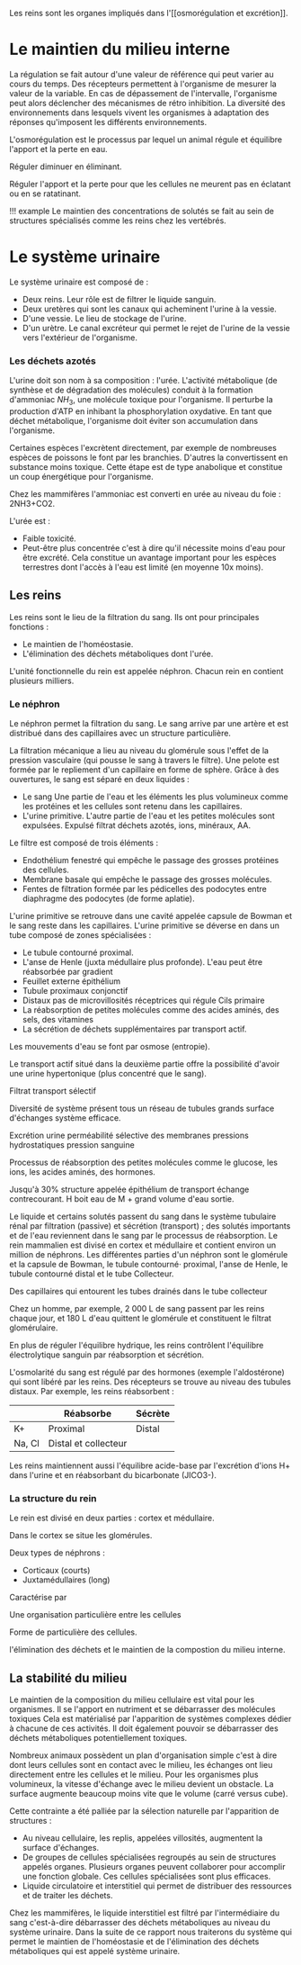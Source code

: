 
Les reins sont les organes impliqués dans l'[[osmorégulation et excrétion]].
# Le maintien du milieu interne

La régulation se fait autour d'une valeur de référence qui peut varier au cours du temps. Des récepteurs permettent à l'organisme de mesurer la valeur de la variable. En cas de dépassement de l'intervalle, l'organisme peut alors déclencher des mécanismes de rétro inhibition. La diversité des environnements dans lesquels vivent les organismes à adaptation des réponses qu'imposent les différents environnements.

L'osmorégulation est le processus par lequel un animal régule et équilibre l'apport et la perte en eau.

Réguler diminuer en éliminant.

Réguler l'apport et la perte pour que les cellules ne meurent pas en éclatant ou en se ratatinant.

!!! example 
    Le maintien des concentrations de solutés se fait au sein de structures spécialisés comme les reins chez les vertébrés.
# Le système urinaire

Le système urinaire est composé de :

* Deux reins. Leur rôle est de filtrer le liquide sanguin.
* Deux uretères qui sont les canaux qui acheminent l'urine à la vessie.
* D'une vessie. Le lieu de stockage de l'urine.
* D'un urètre. Le canal excréteur qui permet le rejet de l'urine de la vessie vers l'extérieur de l'organisme.
### Les déchets azotés

L'urine doit son nom à sa composition : l'urée. L'activité métabolique (de synthèse et de dégradation des molécules) conduit à la formation d'ammoniac $NH_3$, une molécule toxique pour l'organisme. Il perturbe la production d'ATP en inhibant la phosphorylation oxydative. En tant que déchet métabolique, l'organisme doit éviter son accumulation dans l'organisme.

Certaines espèces l'excrètent directement, par exemple de nombreuses espèces de poissons le font par les branchies. D'autres la convertissent en substance moins toxique. Cette étape est de type anabolique et constitue un coup énergétique pour l'organisme.

Chez les mammifères l'ammoniac est converti en urée au niveau du foie : 2NH3+CO2.

L'urée est :

* Faible toxicité.
* Peut-être plus concentrée c'est à dire qu'il nécessite moins d'eau pour être excrété. Cela constitue un avantage important pour les espèces terrestres dont l'accès à l'eau est limité (en moyenne 10x moins).
## Les reins

Les reins sont le lieu de la filtration du sang. Ils ont pour principales fonctions :

* Le maintien de l'homéostasie.
* L'élimination des déchets métaboliques dont l'urée.

L'unité fonctionnelle du rein est appelée néphron. Chacun rein en
contient plusieurs milliers.
### Le néphron

Le néphron permet la filtration du sang. Le sang arrive par une artère et est distribué dans des capillaires avec un structure particulière.

La filtration mécanique a lieu au niveau du glomérule sous l'effet de la pression vasculaire (qui pousse le sang à travers le filtre). Une pelote est formée par le repliement d'un capillaire en forme de sphère. Grâce à des ouvertures, le sang est séparé en deux liquides :

* Le sang Une partie de l'eau et les éléments les plus volumineux comme les protéines et les cellules sont retenu dans les capillaires.
* L'urine primitive. L'autre partie de l'eau et les petites molécules sont expulsées. Expulsé filtrat déchets azotés, ions, minéraux, AA.

Le filtre est composé de trois éléments :

* Endothélium fenestré qui empêche le passage des grosses protéines des cellules.
* Membrane basale qui empêche le passage des grosses molécules.
* Fentes de filtration formée par les pédicelles des podocytes entre diaphragme des podocytes (de forme aplatie).

L'urine primitive se retrouve dans une cavité appelée capsule de Bowman et le sang reste dans les capillaires. L'urine primitive se déverse en dans un tube composé de zones spécialisées :

* Le tubule contourné proximal.
* L'anse de Henle (juxta médullaire plus profonde). L'eau peut être réabsorbée par gradient
* Feuillet externe épithélium
* Tubule proximaux conjonctif
* Distaux pas de microvillosités réceptrices qui régule Cils primaire
* La réabsorption de petites molécules comme des acides aminés, des sels, des vitamines
* La sécrétion de déchets supplémentaires par transport actif.

Les mouvements d'eau se font par osmose (entropie).

Le transport actif situé dans la deuxième partie offre la possibilité d'avoir une urine hypertonique (plus concentré que le sang).

Filtrat transport sélectif

Diversité de système présent tous un réseau de tubules grands surface d'échanges système efficace.

Excrétion urine perméabilité sélective des membranes pressions hydrostatiques pression sanguine

Processus de réabsorption des petites molécules comme le glucose, les ions, les acides aminés, des hormones.

Jusqu'à 30% structure appelée épithélium de transport échange contrecourant. H boit eau de M + grand volume d'eau sortie.

Le liquide et certains solutés passent du sang dans le système tubulaire rénal par filtration (passive) et sécrétion (transport) ; des solutés importants et de l'eau reviennent dans le sang par le processus de réabsorption. Le rein mammalien est divisé en cortex et médullaire et contient environ un million de néphrons. Les différentes parties d'un néphron sont le glomérule et la capsule de Bowman, le tubule contourné· proximal, l'anse de Henle, le tubule contourné distal et le tube Collecteur.

Des capillaires qui entourent les tubes drainés dans le tube collecteur

Chez un homme, par exemple, 2 000 L de sang passent par les reins chaque jour, et 180 L d\'eau quittent le glomérule et constituent le filtrat glomérulaire.

En plus de réguler l\'équilibre hydrique, les reins contrôlent
l'équilibre électrolytique sanguin par réabsorption et sécrétion.

L'osmolarité du sang est régulé par des hormones (exemple l'aldostérone) qui sont libéré par les reins. Des récepteurs se trouve au niveau des tubules distaux. Par exemple, les reins réabsorbent :

|        | Réabsorbe            | Sécrète |
|--------|----------------------|---------|
| K+     | Proximal             | Distal  |
| Na, Cl | Distal et collecteur |         |

Les reins maintiennent aussi l\'équilibre acide-base par l'excrétion d'ions H+ dans l'urine et en réabsorbant du bicarbonate (JICO3-).
### La structure du rein

Le rein est divisé en deux parties : cortex et médullaire.

Dans le cortex se situe les glomérules.

Deux types de néphrons :

* Corticaux (courts)
* Juxtamédullaires (long)

Caractérise par

Une organisation particulière entre les cellules

Forme de particulière des cellules.

l'élimination des déchets et le maintien de la compostion du milieu interne.
## La stabilité du milieu

Le maintien de la composition du milieu cellulaire est vital pour les organismes. Il se l'apport en nutriment et se débarrasser des molécules toxiques Cela est matérialisé par l'apparition de systèmes complexes dédier à chacune de ces activités. Il doit également pouvoir se débarrasser des déchets métaboliques potentiellement toxiques.

Nombreux animaux possèdent un plan d'organisation simple c'est à dire dont leurs cellules sont en contact avec le milieu, les échanges ont lieu directement entre les cellules et le milieu. Pour les organismes plus volumineux, la vitesse d'échange avec le milieu devient un obstacle. La surface augmente beaucoup moins vite que le volume (carré versus cube).

Cette contrainte a été palliée par la sélection naturelle par l'apparition de structures :

* Au niveau cellulaire, les replis, appelées villosités, augmentent la surface d'échanges.
* De groupes de cellules spécialisées regroupés au sein de structures appelés organes. Plusieurs organes peuvent collaborer pour accomplir une fonction globale. Ces cellules spécialisées sont plus efficaces.
* Liquide circulatoire et interstitiel qui permet de distribuer des ressources et de traiter les déchets.

Chez les mammifères, le liquide interstitiel est filtré par l'intermédiaire du sang c'est-à-dire débarrasser des déchets métaboliques au niveau du système urinaire. Dans la suite de ce rapport nous traiterons du système qui permet le maintien de l'homéostasie et de l'élimination des déchets métaboliques qui est appelé système urinaire.
